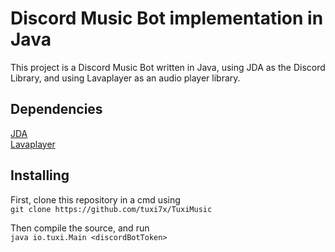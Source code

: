 # Discord Music Bot implementation in Java

This project is a Discord Music Bot written in Java, using JDA as the Discord Library, and using Lavaplayer as an audio player library.

## Dependencies

[JDA](https://github.com/DV8FromTheWorld/JDA)  
[Lavaplayer](https://github.com/sedmelluq/lavaplayer)  

## Installing

First, clone this repository in a cmd using  
`git clone https://github.com/tuxi7x/TuxiMusic`  

Then compile the source, and run  
`java io.tuxi.Main <discordBotToken>`

